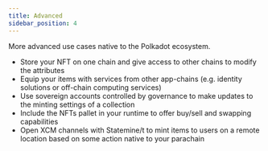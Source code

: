 ```yaml
---
title: Advanced
sidebar_position: 4
---
```


More advanced use cases native to the Polkadot ecosystem.

- Store your NFT on one chain and give access to other chains to modify the attributes
- Equip your items with services from other app-chains (e.g. identity solutions or off-chain computing services)
- Use sovereign accounts controlled by governance to make updates to the minting settings of a collection
- Include the NFTs pallet in your runtime to offer buy/sell and swapping capabilities
- Open XCM channels with Statemine/t to mint items to users on a remote location based on some action native to your parachain